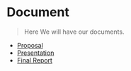 # Document

> Here We will have our documents.

- [Proposal](https://github.com/smh997/Maze-Problem/tree/masterdocument/Proposal)
- [Presentation](https://github.com/smh997/Maze-Problem/tree/master/document/Presentation)
- [Final Report](https://github.com/smh997/Maze-Problem/tree/master/document/Report)